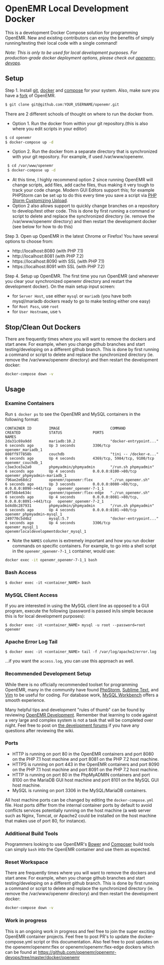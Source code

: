 # OpenEMR Local Development Docker

This is a development Docker Compose solution for programming OpenEMR. New and
existing contributors can enjoy the benefits of simply running/testing their
local code with a single command!

_Note: This is only to be used for local development purposes. For
production-grade docker deployment options, please check out
[openemr-devops](https://github.com/openemr/openemr-devops)._

## Setup

Step 1. Install [git](https://git-scm.com/downloads),
[docker](https://www.docker.com/get-docker) and
[compose](https://docs.docker.com/compose/install/) for your system. Also, make
sure you have a [fork](https://help.github.com/articles/fork-a-repo/) of OpenEMR.

```bash
$ git clone git@github.com:YOUR_USERNAME/openemr.git
```
There are 2 different schools of thought on where to run the docker from.
- Option 1. Run the docker from within your git repository.(this is also where you edit
scripts in your editor)
```bash
$ cd openemr
$ docker-compose up -d
```
- Option 2. Run the docker from a separate directory that is synchronized with your git
repository. For example, if used /var/www/openemr.
```bash
 $ cd /var/www/openemr
 $ docker-compose up -d
```
- At this time, I highly recommend option 2 since running OpenEMR will change
scripts, add files, add cache files, thus making it very tough to track your
code change. Modern GUI Editors support this; for example PHPStorm can be
set up to do this every time you save a script via
[PHP Storm Customizing Upload](https://www.jetbrains.com/help/phpstorm/customizing-upload.html).
 - Option 2 also allows support to quickly change branches on a repository to
develop/test other code. This is done by first running a command or script
to delete and replace the synchronized directory (ie. remove the /var/www/openemr
directory) and then restart the development docker (see below for how to do this)

Step 3. Open up OpenEMR in the latest Chrome or Firefox! You have several
options to choose from:
- http://localhost:8080 (with PHP 7.1)
- http://localhost:8081 (with PHP 7.2)
- https://localhost:8090 with SSL (with PHP 7.1)
- https://localhost:8091 with SSL (with PHP 7.2)

Step 4. Setup up OpenEMR. The first time you run OpenEMR (and whenever you clear your
synchronized openemr directory and restart the development docker). On the main
setup input screen:
 - for `Server Host`, use either `mysql` or `mariadb` (you have both mysql/mariadb
dockers ready to go to make testing either one easy)
 - for `Root Pass`, use `root`
 - for `User Hostname`, use `%`

## Stop/Clean Out Dockers
There are frequently times where you will want to remove the dockers and start anew.
For example, when you change github branches and start testing/developing on a
different github branch. This is done by first running a command or script
to delete and replace the synchronized directory (ie. remove the /var/www/openemr
directory) and then restart the development docker:
```bash
docker-compose down -v
```

## Usage

### Examine Containers

Run `$ docker ps` to see the OpenEMR and MySQL containers in the following format:

```
CONTAINER ID        IMAGE                       COMMAND                  CREATED             STATUS              PORTS                                         NAMES
2da31c69a9dd        mariadb:10.2                "docker-entrypoint..."   6 seconds ago       Up 3 seconds        3306/tcp                                      openemr_mariadb_1
808ff977858b        couchdb                     "tini -- /docker-e..."   6 seconds ago       Up 4 seconds        4369/tcp, 5984/tcp, 9100/tcp                  openemr_couchdb_1
c3ae3ce3a2a0        phpmyadmin/phpmyadmin       "/run.sh phpmyadmin"     6 seconds ago       Up 4 seconds        0.0.0.0:8100->80/tcp                          openemr_phpmyadmin-mariadb_1
796ae2e68dc2        openemr/openemr:flex        "./run_openemr.sh"       6 seconds ago       Up 3 seconds        0.0.0.0:8080->80/tcp, 0.0.0.0:8090->443/tcp   openemr_openemr-7-1_1
a0f56b4e634c        openemr/openemr:flex-edge   "./run_openemr.sh"       6 seconds ago       Up 4 seconds        0.0.0.0:8081->80/tcp, 0.0.0.0:8091->443/tcp   openemr_openemr-7-2_1
bd4d8c287931        phpmyadmin/phpmyadmin       "/run.sh phpmyadmin"     6 seconds ago       Up 4 seconds        0.0.0.0:8101->80/tcp                          openemr_phpmyadmin-mysql_1
249770c5d4b2        mysql:5.7                   "docker-entrypoint..."   6 seconds ago       Up 4 seconds        3306/tcp                                      openemr_mysql_1                                 openemrlocaldevelopmentdocker_mysql_1
```
 - Note the `NAMES` column is extremely important and how you run docker commands
on specific containers. For example, to go into a shell script in the
`openemr_openemr-7-1_1` container, would use:
```bash
docker exec -it openemr_openemr-7-1_1 bash
```

### Bash Access

```
$ docker exec -it <container_NAME> bash
```

### MySQL Client Access

If you are interested in using the MySQL client line as opposed to a GUI program, execute the following (password is passed in/is simple because this is for local development purposes):

```
$ docker exec -it <container_NAME> mysql -u root --password=root openemr
```

### Apache Error Log Tail

```
$ docker exec -it <container_NAME> tail -f /var/log/apache2/error.log
```
...if you want the `access.log`, you can use this approach as well.

### Recommended Development Setup

While there is no officially recommended toolset for programming OpenEMR,
many in the community have found
[PhpStorm](https://www.jetbrains.com/phpstorm/),
[Sublime Text](https://www.sublimetext.com/),
and [Vim](http://www.vim.org/) to be useful for coding. For database work,
[MySQL Workbench](https://dev.mysql.com/downloads/workbench/) offers a smooth experience.

Many helpful tips and development "rules of thumb" can be found by reviewing
[OpenEMR Development](http://open-emr.org/wiki/index.php/OpenEMR_Wiki_Home_Page#Development).
Remember that learning to code against a very large and complex system is not a
task that will be completed over night. Feel free to post on
[the development forums](https://community.open-emr.org/c/openemr-development)
if you have any questions after reviewing the wiki.

### Ports

- HTTP is running on port 80 in the OpenEMR containers and port 8080 on the
PHP 7.1 host machine and port 8081 on the PHP 7.2 host machine.
- HTTPS is running on port 443 in the OpenEMR containers and port 8090 on the
PHP 7.1 host machine and port 8091 on the PHP 7.2 host machine.
- HTTP is running on port 80 in the PhpMyADMIN containers and port 8100 on the
MariaDB GUI host machine and port 8101 on the MySQL GUI host machine.
- MySQL is running on port 3306 in the MySQL/MariaDB containers.

All host machine ports can be changed by editing the `docker-compose.yml` file.
Host ports differ from the internal container ports by default to avoid conflicts
services potentially running on the host machine (a web server such as Nginx,
Tomcat, or Apache2 could be installed on the host machine that makes use of
port 80, for instance).

### Additional Build Tools

Programmers looking to use OpenEMR's [Bower](http://www.open-emr.org/wiki/index.php/Bower)
and [Composer](http://www.open-emr.org/wiki/index.php/Composer) build tools can
simply `bash` into the OpenEMR container and use them as expected.

### Reset Workspace

There are frequently times where you will want to remove the dockers and start anew.
For example, when you change github branches and start testing/developing on a
different github branch. This is done by first running a command or script
to delete and replace the synchronized directory (ie. remove the /var/www/openemr
directory) and then restart the development docker:
```bash
docker-compose down -v
```
### Work in progress

This is an ongoing work in progress and feel free to join the super exciting
OpenEMR container projects. Feel free to post PR's to update the
docker-compose.yml script or this documentation. Also feel free to post
updates on the openemr/openemr:flex or openemr/openemr:flex-edge dockers
which can be found at
https://github.com/openemr/openemr-devops/tree/master/docker/openemr
